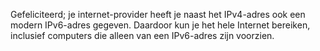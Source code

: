 Gefeliciteerd; je internet-provider heeft je naast het IPv4-adres ook een
modern IPv6-adres gegeven. Daardoor kun je het hele Internet bereiken,
inclusief computers die alleen van een IPv6-adres zijn voorzien.
